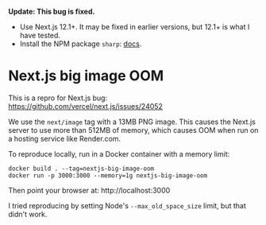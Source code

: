 **Update: This bug is fixed.**
- Use Next.js 12.1+. It may be fixed in earlier versions, but 12.1+ is what I have tested.
- Install the NPM package `sharp`: [docs](https://nextjs.org/docs/messages/sharp-missing-in-production).

# Next.js big image OOM

This is a repro for Next.js bug: https://github.com/vercel/next.js/issues/24052

We use the `next/image` tag with a 13MB PNG image.  This causes the Next.js server to use more than 512MB of memory, which causes OOM when run on a hosting service like Render.com.

To reproduce locally, run in a Docker container with a memory limit:

```
docker build . --tag=nextjs-big-image-oom
docker run -p 3000:3000 --memory=1g nextjs-big-image-oom
```

Then point your browser at: http://localhost:3000

I tried reproducing by setting Node's `--max_old_space_size` limit, but that didn't work.
